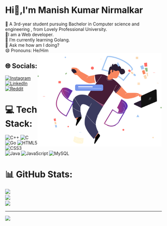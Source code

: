 # Hi👋,I'm Manish Kumar Nirmalkar
🔭 A 3rd-year student pursuing Bachelor in Computer science and engineering , from Lovely Professional University.<br>🤖I am a Web developer.<br>🌱 I’m currently learning Golang.<br>💬 Ask me how am I doing?<br>😄 Pronouns: He/Him
<img align="right" width="400" src="contact-img.svg" alt="header-img" >

## 🌐 Socials:
[![Instagram](https://img.shields.io/badge/Instagram-%23E4405F.svg?logo=Instagram&logoColor=white)](https://instagram.com/https://www.instagram.com/printf_manish_/) [![LinkedIn](https://img.shields.io/badge/LinkedIn-%230077B5.svg?logo=linkedin&logoColor=white)](https://linkedin.com/in/https://www.linkedin.com/in/manish-kumar-nirmalkar-7933531b7/) [![Reddit](https://img.shields.io/badge/Reddit-%23FF4500.svg?logo=Reddit&logoColor=white)](https://reddit.com/user/https://www.reddit.com/user/mk1589) 

# 💻 Tech Stack:
![C++](https://img.shields.io/badge/c++-%2300599C.svg?style=for-the-badge&logo=c%2B%2B&logoColor=white) ![C](https://img.shields.io/badge/c-%2300599C.svg?style=for-the-badge&logo=c&logoColor=white) ![Go](https://img.shields.io/badge/go-%2300ADD8.svg?style=for-the-badge&logo=go&logoColor=white) ![HTML5](https://img.shields.io/badge/html5-%23E34F26.svg?style=for-the-badge&logo=html5&logoColor=white) ![CSS3](https://img.shields.io/badge/css3-%231572B6.svg?style=for-the-badge&logo=css3&logoColor=white) ![Java](https://img.shields.io/badge/java-%23ED8B00.svg?style=for-the-badge&logo=java&logoColor=white) ![JavaScript](https://img.shields.io/badge/javascript-%23323330.svg?style=for-the-badge&logo=javascript&logoColor=%23F7DF1E) ![MySQL](https://img.shields.io/badge/mysql-%2300f.svg?style=for-the-badge&logo=mysql&logoColor=white)
# 📊 GitHub Stats:
![](https://github-readme-stats.vercel.app/api?username=mk1589&theme=radical&hide_border=false&include_all_commits=true&count_private=true)<br/>
![](https://github-readme-streak-stats.herokuapp.com/?user=mk1589&theme=radical&hide_border=false)<br/>
![](https://github-readme-stats.vercel.app/api/top-langs/?username=mk1589&theme=radical&hide_border=false&include_all_commits=true&count_private=true&layout=compact)

---
[![](https://visitcount.itsvg.in/api?id=mk1589&icon=0&color=0)](https://visitcount.itsvg.in)


